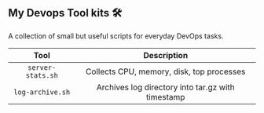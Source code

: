 ## My Devops Tool kits 🛠️

A collection of small but useful scripts for everyday DevOps tasks.

| Tool               | Description         |      
|:------------------:|:-------------------:|
| `server-stats.sh`  | Collects CPU, memory, disk, top processes |
| `log-archive.sh`   | Archives log directory into tar.gz with timestamp |


